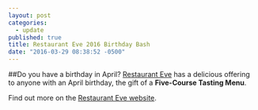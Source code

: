 ```yaml
---
layout: post
categories: 
  - update
published: true
title: Restaurant Eve 2016 Birthday Bash
date: "2016-03-29 08:38:52 -0500"
---
```




##Do you have a birthday in April?
[Restaurant Eve](http://www.restauranteve.com "Restaurant Eve") has a delicious offering to anyone with an April birthday, the gift of a **Five-Course Tasting Menu**.

Find out more on the [Restaurant Eve website](http://restauranteve.com/birthday-bash-2016/ "Restaurant Eve 2016 Birthday Bash").
